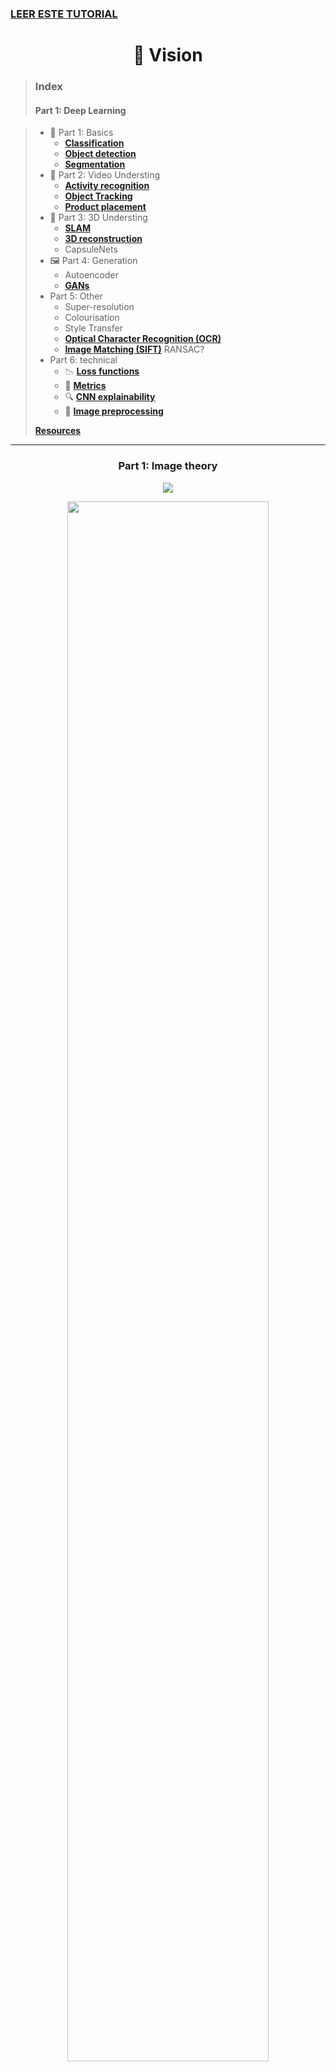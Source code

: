 ### [LEER ESTE TUTORIAL](https://codelabs.developers.google.com/codelabs/keras-flowers-tpu/)

<h1 align="center">👀 Vision</h1>

> ### Index
>
> #### Part 1: Deep Learning

> - 🧱 Part 1: Basics
>   - [**Classification**](#classification)
>   - [**Object detection**](#object-detection)
>   - [**Segmentation**](#segmentation)
> - 🎥 Part 2: Video Understing 
>   - [**Activity recognition**](#activity-recognition)
>   - [**Object Tracking**](#object-tracking)
>   - [**Product placement**](#product-placement)
> - 🧭 Part 3: 3D Understing
>   - [**SLAM**](#slam)
>   - [**3D reconstruction**](#3d)
>   - CapsuleNets
> - 🖼 Part 4: Generation
>   - Autoencoder
>   - [**GANs**](#gans)
> - Part 5: Other
>   - Super-resolution
>   - Colourisation
>   - Style Transfer
>   - [**Optical Character Recognition (OCR)**](#ocr)
>   - [**Image Matching (SIFT)**](#image-matching-sift) RANSAC?
> - Part 6: technical
>   - 📉 [**Loss functions**](#-loss-functions)
>   - 📏 [**Metrics**](#metrics)
>   - 🔍 [**CNN explainability**](#cnn-explainability)
>   - 🔨 [**Image preprocessing**](#image-preprocessing)
>
> [**Resources**](#resources)

---
<h3 align="center">Part 1: Image theory</h3>

<p align="center"><img src="img/theory-light-spectrum.jpg" /></p>
<p align="center"><img width="80%" src="img/theory-multispectral.png" /></p>


<h3 align="center">Part 1: Deep Learning</h3>

- [Convolutional Neural Network (CNN)](/posts/5-vision/cnn.md) For fixed size oredered data, like images
  - Variable input size: use **adaptative pooling**, final layers then:
    - Option 1: `AdaptiveAvgPool2d((1, 1))` -> `Linear(num_features, num_classes)` (less computation)
    - Option 2: `Conv2d(num_features, num_classes, 3, padding=1)` -> `AdaptiveAvgPool2d((1, 1))`
- To speed up jpeg image I/O from the disk one should not use PIL, skimage and even OpenCV but look for libjpeg-turbo or PyVips.

### Separable convolution
![](img/separable-convolution.gif)

# Sota CNNs

- **Small nets**: Useful for mobile phones.
  - **SqueezeNet** (2016): v1.0: `58.108`, v1.1: `58.250`. [*paper*](https://arxiv.org/abs/1602.07360).
  - **Mobilenet v1** (2017): `69.600`The standard convolution is decomposed into two. Accuracy similar to Resnet-18. [*paper*](https://arxiv.org/abs/1704.04861)
  - **Shufflenet** (2017): The most efficient net `67.400`. [*paper*](https://arxiv.org/abs/1707.01083).
  - **NASNet-A-Mobile** (2017): `74.080`. [*paper*](https://arxiv.org/abs/1707.07012)
  - **Mobilenet v2** (2018): `71.800`. [*paper*](https://arxiv.org/abs/1801.04381)
  - **SqueezeNext** (2018): `62.640`. Hardware-Aware Neural network design. [*paper*](https://arxiv.org/abs/1803.10615).
- **Common nets**:
  - **Inception v3** (2015): `77.294` [*paper*](https://arxiv.org/abs/1512.00567), [*blog*](https://towardsdatascience.com/a-simple-guide-to-the-versions-of-the-inception-network-7fc52b863202)
  - **Resnet** (2015): Every 2 convolutions (3x3->3x3) **sum** the original input. [*paper*](https://arxiv.org/abs/1512.03385) Wide ResNet?
    - **Resnet-18**: `70.142`
    - **Resnet-34**: `73.554`
    - **Resnet-50**: `76.002`. **SE-ResNet50**: `77.636`. **SE-ResNeXt50 (32x4d)**: `79.076`
    - **Resnet-101**: `77.438`. **SE-ResNet101**: `78.396`. **SE-ResNeXt101 (32x4d)**: `80.236`
    - **Resnet-152**: `78.428`. **SE-ResNet152**: `78.658`
  - **Densenet** (2016): Every 2 convolutions (3x3->1x1) **concatenate** the original input. [*paper*](https://arxiv.org/abs/1608.06993)
    - **DenseNet-121**: `74.646`
    - **DenseNet-169**: `76.026`
    - **DenseNet-201**: `77.152`
    - **DenseNet-161**: `77.560`
  - **Xception** (2016): `78.888` [*paper*](https://arxiv.org/abs/1610.02357)
  - **ResNext** (2016): [*paper*](https://arxiv.org/abs/1611.05431)
    - **ResNeXt101 (32x4d)**:	`78.188`
    - **ResNeXt101 (64x4d)**:	`78.956`
  - **Dual Path Network (DPN)**: [*paper*](https://arxiv.org/abs/1707.01629)
    - **DualPathNet98**: `79.224`
    - **DualPathNet92_5k**: `79.400`
    - **DualPathNet131**: `79.432`
    - **DualPathNet107_5k**: `79.746`
  - **SENet** (2017): Squeeze and Excitation network. Net is allowed to adaptively adjust the weighting of each feature map in the convolution block. [*paper*](https://arxiv.org/abs/1709.01507)
    - **SE-ResNet50**: `77.636`
    - **SE-ResNet101**: `78.396`
    - **SE-ResNet152**: `78.658`
    - **SE-ResNeXt50 (32x4d)**: `79.076` **USE THIS ONE FOR A MEDIUM NET**
    - **SE-ResNeXt101 (32x4d)**: `80.236` **USE THIS ONE FOR A BIG NET**
- **Giants nets**: Useful for competitions.
  - **Inception v4**: `80.062`, **Inception-ResNet**: `80.170` [*paper*](https://arxiv.org/abs/1602.07261)
  - **PolyNet**: `81.002`
  - **SENet-154**: `81.304`
  - **NASNet-A-Large**: `82.566` Crated with AutoML. [*paper*](https://arxiv.org/abs/1707.07012)
  - **PNASNet-5-Large**: `82.736`
  - **AmoebaNet**: `83.000` [*paper*](https://arxiv.org/abs/1802.01548)


# CNN explainability
[*link 1*](https://github.com/utkuozbulak/pytorch-cnn-visualizations), [*link 2*](https://ramprs.github.io/2017/01/21/Grad-CAM-Making-Off-the-Shelf-Deep-Models-Transparent-through-Visual-Explanations.html)
- **Features**: Average features on the channel axis. This shows all classes detected. `[512, 11, 11]-->[11, 11]`.
- **CAM**: Class Activation Map. Final features multiplied by a single class weights and then averaged. `[512, 11, 11]*[512]-->[11, 11]`. [*paper*](https://arxiv.org/abs/1512.04150).
- **Grad-CAM**: Final features multiplied by class gradients and the averaged. [*paper*](https://arxiv.org/abs/1610.02391).
- **SmoothGrad** [*paper*](https://arxiv.org/abs/1706.03825).
- Extra: [Distill: feature visualization](https://distill.pub/2017/feature-visualization/)
- Extra: [Distill: building blocks](https://distill.pub/2018/building-blocks/)

> ### Libraries
> - [Captum](https://www.captum.ai) by Pytorch
> - [Lucid](https://github.com/tensorflow/lucid) by Tensorflow


# Object detection
Get bounding boxes.

> ### Check [**detectron 2**](https://ai.facebook.com/blog/-detectron2-a-pytorch-based-modular-object-detection-library-).

- Region-based methods
  - **R-CNN**:        [*paper*](https://arxiv.org/abs/1311.2524)
  - **Fast R-CNN**:   [*paper*](https://arxiv.org/abs/1504.08083)
  - **Faster R-CNN**: [*paper*](https://arxiv.org/abs/1506.01497)
  - **Mask R-CNN**:   [*paper*](https://arxiv.org/abs/1703.06870)
- Single-shot methods
  - **YOLOv1**: [*paper*](https://arxiv.org/abs/1506.02640)
  - **SSD**:    [*paper*](https://arxiv.org/abs/1512.02325)
  - **YOLOv2**: [*paper*](https://arxiv.org/abs/1612.08242)
  - **YOLOv3**: [*paper*](https://pjreddie.com/media/files/papers/YOLOv3.pdf)
  - **Feature Pyramid Networks (FPN)** (2016) [*paper*](https://arxiv.org/abs/1612.03144), [*slides*](http://presentations.cocodataset.org/COCO17-Stuff-FAIR.pdf)
  - **RetinaNet**: (2017) Focal Loss for Dense Object Detection [*paper*](https://arxiv.org/abs/1708.02002)
  - **Path Aggregation Network** (2018) [*paper*](https://arxiv.org/abs/1803.01534)


# Segmentation

> - https://www.jeremyjordan.me/semantic-segmentation
> - https://www.jeremyjordan.me/evaluating-image-segmentation-models
> - Check [Res2Net](https://arxiv.org/abs/1904.01169)
> - Check [catalyst segmentation tutorial (Ranger opt, albumentations, ...)](https://colab.research.google.com/github/catalyst-team/catalyst/blob/master/examples/notebooks/segmentation-tutorial.ipynb#scrollTo=Zm7JsNrczOQG)
> - [this repo](https://github.com/qubvel/segmentation_models)

<p align="center"><img width="50%" src="img/segmentationInstance.png" /></p>

Get pixel-level classes. Note that the model backbone can be a resnet, densenet, inception...


| Name                                              | Description                           | Date     | Instances |
|:-------------------------------------------------:|---------------------------------------|:--------:|:---------:|
| [**FCN**      ]()                                 | Fully Convolutional Network           | 2014     |           |
| [**SegNet**   ](https://arxiv.org/abs/1511.00561) | Encoder-decorder                      | 2015     |           |
| [**Unet**     ](https://arxiv.org/abs/1505.04597) | Concatenate like a densenet           | 2015     |           |
| [**ENet**     ](https://arxiv.org/abs/1606.02147) | Real-time **video** segmentation      | 2016     |           |
| [**PSPNet**   ](https://arxiv.org/abs/1612.01105) | Pyramid Scene Parsing Net             | 2016     |           |
| [**FPN**      ](https://arxiv.org/abs/1612.03144) | Feature Pyramid Networks              | 2016     | Yes       |
| [**DeepLabv3**](https://arxiv.org/abs/1706.05587) | Increasing dilatation & field-of-view | 2017     |           |
| [**LinkNet**  ](https://arxiv.org/abs/1707.03718) | Adds like a resnet                    | 2017     |           |
| [**PANet**    ](https://arxiv.org/abs/1803.01534) | Path Aggregation Network              | 2018     | Yes       |
| [**PointRend**](https://arxiv.org/abs/1912.08193) | Image Segmentation as Rendering       | 2019     | ?         |


> **Feature Pyramid Networks (FPN): [slides](http://presentations.cocodataset.org/COCO17-Stuff-FAIR.pdf)**


### Depth segmentation
Learning the Depths of Moving People by Watching Frozen People (mannequin challenge) [paper](https://arxiv.org/abs/1904.11111)
<p align="center"><img src="img/segmentationDepth.jpg"/></p>

### Surface normal segmentation
<p align="center"><img width="60%" src="img/segmentationOthers.png" /></p>

- [paper](https://arxiv.org/abs/1411.4958) (2014)


# GANs

> #### Reference
> - Check this [kaggle competition](https://www.kaggle.com/c/generative-dog-images)
> - [Fast.ai decrappify & DeOldify](https://www.fast.ai/2019/05/03/decrappify)

### Applications:
- Image to image problems
  - Super Resolution
  - Black and white colorization
    - [Colorful Image Colorization](https://arxiv.org/abs/1603.08511) 2016
    - [DeOldify](https://github.com/jantic/DeOldify) 2018, SotA
  - Decrappification
  - Artistic style
  - Data augmentation:
-  New images
   - From latent vector
   - From noise image
  
### Training
0. Generate **labeled dataset**
   - Edit ground truth images to become the input images.
   - This step depend of the problem: input data could be crappified, black & white, noise, vector ...
1. Train the **GENERATOR** (most of the time)
   - Model: **UNET** with pretrained **ResNet** backbone + **self attention** + spectral normalization
   - Loss: Mean squared pixel error or L1 loss
   - Better Loss: Perceptual Loss (aka Feature Loss)
2. Save generated images.
3. Train the **DISCRIMINATOR** (aka Critic) with real vs generated images.
   -  Model: Pretrained **binary classifier** + spectral normalization
4. Train **BOTH** nets (ping-pong) with 2 losses (original and discriminator).
   - With a **NoGAN** approach, this step is very quick (a 5% of the total training time, more o less)
   - With a traditional progressively-sized GAN approach, this step is very slow.
   - If train so much this step, you start seeing artifacts and glitches introduced in renderings.

### Tricks
- **Self-Attention** GAN ([SAGAN](https://arxiv.org/abs/1805.08318)): For spatial coherence between regions of the generated image
- Spectral normalization
- Video
  - pix2pixHD
  - COVST: Naively add temporal consistency.
  - [Video-to-Video Synthesis](https://tcwang0509.github.io/vid2vid/)
  
#### GANs (order chronologically)

| Paper                                            | Name                        | Date     | Creator     |
|:------------------------------------------------:|-----------------------------|:--------:|:-----------:|
| [**GAN**     ](https://arxiv.org/abs/1406.2661)  | Generative Adversarial Net  | Jun 2014 | Goodfellow  |
| [**CGAN**    ](https://arxiv.org/abs/1411.1784)  | Conditional GAN             | Nov 2014 | Montreal U. |
| [**DCGAN**   ](https://arxiv.org/abs/1511.06434) | Deep Convolutional GAN      | Nov 2015 | Facebook    |
| [**GAN v2**  ](https://arxiv.org/abs/1606.03498) | Improved GAN                | Jun 2016 | Goodfellow  |
| [**InfoGAN** ](https://arxiv.org/abs/1606.03657) |                             | Jun 2016 | OpenAI      |
| [**CoGAN**   ](https://arxiv.org/abs/1606.07536) | Coupled GAN                 | Jun 2016 | Mitsubishi  |
| [**Pix2Pix** ](https://arxiv.org/abs/1611.07004) | Image to Image              | Nov 2016 | Berkeley    |
| [**StackGAN**](https://arxiv.org/abs/1612.03242) | Text to Image               | Dec 2016 | Baidu       |
| [**WGAN**    ](https://arxiv.org/abs/1701.07875) | Wasserstein GAN             | Jan 2017 | Facebook    |
| [**CycleGAN**](https://arxiv.org/abs/1703.10593) | Cycle GAN                   | Mar 2017 | Berkeley    |
| [**ProGAN**  ](https://arxiv.org/abs/1710.10196) | Progressive growing of GAN  | Oct 2017 | NVIDIA      |
| [**SAGAN**   ](https://arxiv.org/abs/1805.08318) | Self-Attention GAN          | May 2018 | Goodfellow  |
| [**BigGAN**  ](https://arxiv.org/abs/1809.11096) | Large Scale GAN Training    | Sep 2018 | Google      |
| [**StyleGAN**](https://arxiv.org/abs/1812.04948) | Style-based GAN             | Dec 2018 | NVIDIA      |


> 2014 (GAN) → 2015 (DCGAN) → 2016 (CoGAN) → 2017 (ProGAN) → 2018 (StyleGAN)
> ![](img/gan-progress.jpg)

#### GANS (order by type)
- Better error function
  - LSGAN https://arxiv.org/abs/1611.04076
  - RaGAN https://arxiv.org/abs/1807.00734
  - GAN v2 (Feature Matching) https://arxiv.org/abs/1606.03498
- **CGAN**: Only one particular class generation (instead of blurry multiclass).
- **InfoGAN**: Disentaged representation (Dec. 2016, OpenAI)
  - **CycleGAN**: Domain adaptation (Oct. 2017, Berkeley)
  - **SAGAN**: Self-Attention GAN (May. 2018, Google)
  - **Relativistic GAN**: Rethinking adversary (Jul. 2018, LD Isntitute)
  - **Progressive GAN**: One step at a time (Oct 2017, NVIDIA)
- **DCGAN**: Deep Convolutional GAN (Nov. 2016, Facebook)
  - **BigGAN**: SotA for image synthesis. Same GAN techiques, but larger. Increase model capacity & batch size.
  - **BEGAN**: Balancing Generator (May. 2017, Google)
  - **WGAN**: Wasserstein GAN. Learning distribution (Dec. 2017, Facebook)
- **VAEGAN**: Improving VAE by GANs (Feb. 2016, TU Denmark)
- **SeqGAN**: Sequence learning with GANs (May 2017, Shangai Univ.)

# Product placement

#### Technology
- **Background-foreground segmentation** so images simply slide behind objects in the front zone.
- **Optical flow analysis** helps determine the overall movement of virtual ads.
- **Planar tracking** helps smooth positioning.
- **Image color adjustment** is optimized according to the environment.

#### Papers
- CASE dataset[paper](https://arxiv.org/abs/1903.08943)
- ALOS dataset[paper](https://arxiv.org/abs/1904.07776)
- Identifying Candidate Spaces with CASE ds [paper](https://arxiv.org/abs/1910.03227)

#### Companies
- [Mirriad](https://www.mirriad.com)
- [Swappear](http://www.swappear.com)

# 📉 Loss functions

- **Segmentation**: Usually Loss = **IoU** + **Dice** + 0.8***BCE**
  - **Pixel-wise cross entropy**: each pixel individually, comparing the class predictions (depth-wise pixel vector)
  - **IoU** (F0): `(Pred ∩ GT)/(Pred ∪ GT)` = `TP / TP + FP * FN`
  - **Dice** (F1): `2 * (Pred ∩ GT)/(Pred + GT)` = `2·TP / 2·TP + FP * FN`
    - Range from `0` (worst) to `1` (best)
    - In order to formulate a loss function which can be minimized, we'll simply use `1 − Dice`
- **Generation**
   - **Pixel MSE**: Flat the 2D images and compare them with regular MSE.
   - **Discriminator/Critic** The loss function is a binary classification pretrained resnet (real/fake).
   - **Feature losses** or perpetual losses.


# Image preprocessing
    
### Normalization
1. **Mean subtraction**: Center the data to zero. `x = x - x.mean()` fights vanishing and exploding gradients
2. **Standardize**: Put the data on the same scale. `x = x / x.std()` improves convergence speed and accuracy
<p align="center"><img width="70%" src="img/normalization.jpg" /></p>

### PCA and Whitening
1. **Mean subtraction**: Center the data in zero. `x = x - x.mean()`
2. **Decorrelation** or **PCA**: Rotate the data until there is no correlation anymore.
3. **Whitening**: Put the data on the same scale. `whitened = decorrelated / np.sqrt(eigVals + 1e-5)`
<p align="center"><img width="70%" src="img/pca-whit.jpg" /></p>

> #### ZCA Whitening with Zero component analysis (ZCA) is a very similar process.

### Subtract Local Mean
<p align="center"><img width="50%" src="img/sub_local_mean.png" /></p>

### CLAHE: Contrast Limited Adaptive Histogram Equalization
<p align="center"><img src="img/clahe.jpg" /></p>


### Dicom
> - [Some DICOM gotchas to be aware of (fastai)](https://www.kaggle.com/jhoward/some-dicom-gotchas-to-be-aware-of-fastai)
> - [DON'T see like a radiologist! (fastai)](https://www.kaggle.com/jhoward/don-t-see-like-a-radiologist-fastai)






---
<h3 align="center">Part 2:  Traditional vision</h3>


# Image Matching (SIFT)
[Check this article](https://www.analyticsvidhya.com/blog/2019/10/detailed-guide-powerful-sift-technique-image-matching-python)



# Resources

- A year in computer vision
  - [Part 1](https://towardsdatascience.com/a-year-in-computer-vision-part-1-of-4-eaeb040b6f46)
  - [Part 2](https://towardsdatascience.com/a-year-in-computer-vision-part-2-of-4-893e18e12be0)
  - [Part 3](https://towardsdatascience.com/a-year-in-computer-vision-part-3-of-4-861216d71607)
  - [Part 4](https://towardsdatascience.com/a-year-in-computer-vision-part-4-of-4-515c61d41a00)
- Others
  - Inceptionism
  - Capsule net
- [pyimagesearch: Start here](https://www.pyimagesearch.com/start-here)
- GANs
  - [10 types of GANs](https://amp.reddit.com/r/MachineLearning/comments/8z97mx/r_math_insights_from_10_gan_papers_infogans)
  - [floydhub: GANs, the Story So Far](https://blog.floydhub.com/gans-story-so-far)
  - [infoGAN](http://www.depthfirstlearning.com/2018/InfoGAN)
- [Pretrained models in pytorch](https://github.com/Cadene/pretrained-models.pytorch)
- [Ranking](https://openreview.net/pdf?id=Hyzq4ZKa97),
- [comparison paper](https://arxiv.org/pdf/1810.00736.pdf)
- [Little tricks paper](https://arxiv.org/abs/1812.01187)
- [GPipe](https://arxiv.org/pdf/1811.06965v4.pdf)
